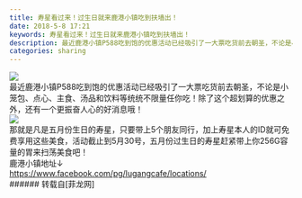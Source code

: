 ```yaml
---
title: 寿星看过来！过生日就来鹿港小镇吃到扶墙出！
date: 2018-5-8 17:21
keywords: 寿星看过来！过生日就来鹿港小镇吃到扶墙出！
description: 最近鹿港小镇P588吃到饱的优惠活动已经吸引了一大票吃货前去朝圣，不论是小笼包、点心、主食、汤品和饮料等统统不限量任你吃！除了这个超划算的优惠之外，还有一个更振奋人心的好消息哦！那就是凡是五月份生日的寿星，只要带上5个朋友同行，加上寿星本人的ID就可免费享用这些美食，活动截止到5月30号，五月份过生日的寿星赶紧带上你256G容量的胃来扫荡美食吧！鹿港小镇地址↓https://www.facebook.com/pg/lugangcafe/locations/
categories: sharing
---
```

<td class="t_f" id="postmessage_1316734">


<img aid="827319" data-cf-modified-3a9c9d7916d6bd24f2a99b3f-="" file="data/attachment/forum/201805/08/171558f7taxy7bi8h4xbub.jpg.thumb.jpg" id="aimg_827319" inpost="1" onclick="" onmouseover="" src="http://www.flw.ph/data/attachment/forum/201805/08/171558f7taxy7bi8h4xbub.jpg" style="cursor:pointer" zoomfile="data/attachment/forum/201805/08/171558f7taxy7bi8h4xbub.jpg"/>


<br/>
最近鹿港小镇P588吃到饱的优惠活动已经吸引了一大票吃货前去朝圣，不论是小笼包、点心、主食、汤品和饮料等统统不限量任你吃！除了这个超划算的优惠之外，还有一个更振奋人心的好消息哦！<br/>

<img aid="827320" data-cf-modified-3a9c9d7916d6bd24f2a99b3f-="" file="data/attachment/forum/201805/08/171606c41sz0y42au1xq2z.jpg.thumb.jpg" id="aimg_827320" inpost="1" onclick="" onmouseover="" src="http://www.flw.ph/data/attachment/forum/201805/08/171606c41sz0y42au1xq2z.jpg" style="cursor:pointer" zoomfile="data/attachment/forum/201805/08/171606c41sz0y42au1xq2z.jpg"/>


<br/>
那就是凡是五月份生日的寿星，只要带上5个朋友同行，加上寿星本人的ID就可免费享用这些美食，活动截止到5月30号，五月份过生日的寿星赶紧带上你256G容量的胃来扫荡美食吧！<br/>
鹿港小镇地址↓<br/>
<a href="https://www.facebook.com/pg/lugangcafe/locations/" target="_blank">https://www.facebook.com/pg/lugangcafe/locations/</a><br/>
</td>
###### 转载自[菲龙网]